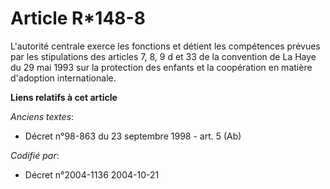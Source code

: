 # Article R*148-8

L'autorité centrale exerce les fonctions et détient les compétences prévues par les stipulations des articles 7, 8, 9 d et 33
de la convention de La Haye du 29 mai 1993 sur la protection des enfants et la coopération en matière d'adoption
internationale.

**Liens relatifs à cet article**

_Anciens textes_:

  - Décret n°98-863 du 23 septembre 1998 - art. 5 (Ab)

_Codifié par_:

  - Décret n°2004-1136 2004-10-21
